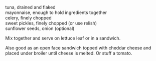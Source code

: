 ---
---

tuna, drained and flaked  
mayonnaise, enough to hold ingredients together  
celery, finely chopped  
sweet pickles, finely chopped (or use relish)  
sunflower seeds, onion (optional)  

Mix together and serve on lettuce leaf or in a sandwich. 

Also good as an open face sandwich topped with cheddar cheese and placed under broiler until 
cheese is melted. Or stuff a tomato.